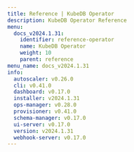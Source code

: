 ```yaml
---
title: Reference | KubeDB Operator
description: KubeDB Operator Reference
menu:
  docs_v2024.1.31:
    identifier: reference-operator
    name: KubeDB Operator
    weight: 10
    parent: reference
menu_name: docs_v2024.1.31
info:
  autoscaler: v0.26.0
  cli: v0.41.0
  dashboard: v0.17.0
  installer: v2024.1.31
  ops-manager: v0.28.0
  provisioner: v0.41.0
  schema-manager: v0.17.0
  ui-server: v0.17.0
  version: v2024.1.31
  webhook-server: v0.17.0
---
```


